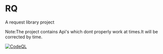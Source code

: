 # RQ
A request library project

Note:The project contains Api's which dont properly work at times.It will be corrected by time.

[![CodeQL](https://github.com/AathilFelix/Rq/actions/workflows/codeql-analysis.yml/badge.svg)](https://github.com/AathilFelix/Rq/actions/workflows/codeql-analysis.yml)
